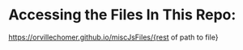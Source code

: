 # Accessing the Files In This Repo:

https://orvillechomer.github.io/miscJsFiles/{rest of path to file}
